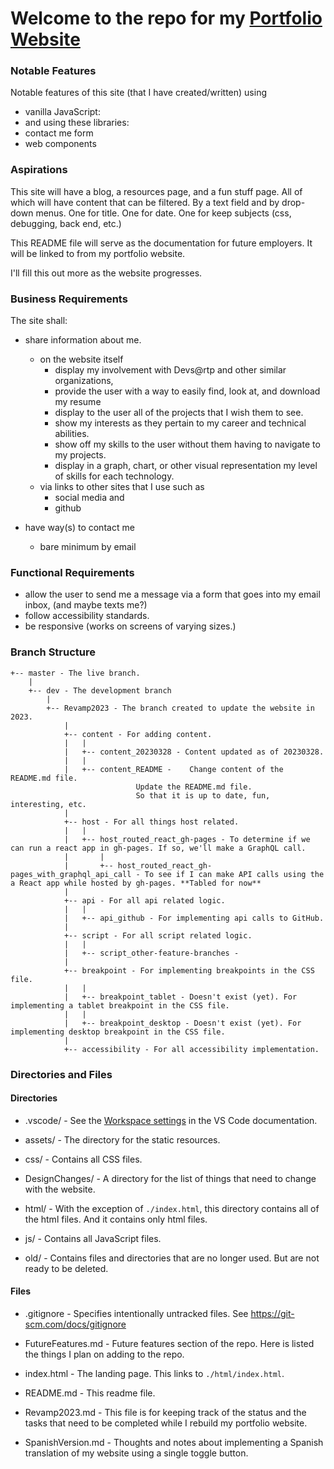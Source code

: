 # Welcome to the repo for my [Portfolio Website](https://jamiebort.github.io/)

### Notable Features

Notable features of this site (that I have created/written) using

- vanilla JavaScript:
- and using these libraries:
- contact me form
- web components

### Aspirations

This site will have a blog, a resources page, and a fun stuff page. All of which will have content that can be filtered.
By a text field and by drop-down menus. One for title. One for date. One for keep subjects (css, debugging, back end, etc.)

This README file will serve as the documentation for future employers. It will be linked to from my portfolio website.

I'll fill this out more as the website progresses.

### Business Requirements

The site shall:

- share information about me.

  - on the website itself
    - display my involvement with Devs@rtp and other similar organizations,
    - provide the user with a way to easily find, look at, and download my resume
    - display to the user all of the projects that I wish them to see.
    - show my interests as they pertain to my career and technical abilities.
    - show off my skills to the user without them having to navigate to my projects.
    - display in a graph, chart, or other visual representation my level of skills for each technology.
  - via links to other sites that I use such as
    - social media and
    - github

- have way(s) to contact me
  - bare minimum by email

### Functional Requirements

- allow the user to send me a message via a form that goes into my email inbox, (and maybe texts me?)
- follow accessibility standards.
- be responsive (works on screens of varying sizes.)

### Branch Structure

    +-- master - The live branch.
    	|
    	+-- dev - The development branch
    		|
    		+-- Revamp2023 - The branch created to update the website in 2023.
    			|
    			+-- content - For adding content.
    			|	|
    			|	+-- content_20230328 - Content updated as of 20230328.
    			|	|
    			|	+-- content_README - 	Change content of the README.md file.
    							Update the README.md file.
    							So that it is up to date, fun, interesting, etc.
    			|
    			+-- host - For all things host related.
    			|	|
    			|	+-- host_routed_react_gh-pages - To determine if we can run a react app in gh-pages. If so, we'll make a GraphQL call.
    			|		|
    			|		+-- host_routed_react_gh-pages_with_graphql_api_call - To see if I can make API calls using the a React app while hosted by gh-pages. **Tabled for now**
    			|
    			+-- api - For all api related logic.
    			|	|
    			|	+-- api_github - For implementing api calls to GitHub.
    			|
    			+-- script - For all script related logic.
    			|	|
    			|	+-- script_other-feature-branches -
    			|
    			+-- breakpoint - For implementing breakpoints in the CSS file.
    			|	|
    			|	+-- breakpoint_tablet - Doesn't exist (yet). For implementing a tablet breakpoint in the CSS file.
    			|	|
    			|	+-- breakpoint_desktop - Doesn't exist (yet). For implementing desktop breakpoint in the CSS file.
    			|
    			+-- accessibility - For all accessibility implementation.

### Directories and Files

#### Directories

- .vscode/ - See the [Workspace settings](https://code.visualstudio.com/docs/getstarted/settings#:~:text=Note%3A%20A%20VS%20Code%20%22workspace,feature%20called%20Multi%2Droot%20workspaces) in the VS Code documentation.

- assets/ - The directory for the static resources.

- css/ - Contains all CSS files.

- DesignChanges/ - A directory for the list of things that need to change with the website.

- html/ - With the exception of `./index.html`, this directory contains all of the html files. And it contains only html files.

- js/ - Contains all JavaScript files.

- old/ - Contains files and directories that are no longer used. But are not ready to be deleted.

#### Files

- .gitignore - Specifies intentionally untracked files. See https://git-scm.com/docs/gitignore

- FutureFeatures.md - Future features section of the repo. Here is listed the things I plan on adding to the repo.

- index.html - The landing page. This links to `./html/index.html`.

- README.md - This readme file.

- Revamp2023.md - This file is for keeping track of the status and the tasks that need to be completed while I rebuild my portfolio website.

- SpanishVersion.md - Thoughts and notes about implementing a Spanish translation of my website using a single toggle button.
